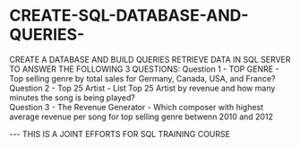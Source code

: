 # CREATE-SQL-DATABASE-AND-QUERIES-

CREATE A DATABASE AND BUILD QUERIES RETRIEVE DATA IN SQL SERVER TO ANSWER THE FOLLOWING 3 QUESTIONS:
Question 1 - TOP GENRE   - Top selling genre by total sales for Germany, Canada, USA, and France? 
Question 2 - Top 25 Artist - List Top 25 Artist by revenue and how many minutes the song is being played?  
Question 3 - The Revenue Generator - Which composer with highest average revenue per song for top selling genre betwenn 2010 and 2012

--- THIS IS A JOINT EFFORTS FOR SQL TRAINING COURSE
